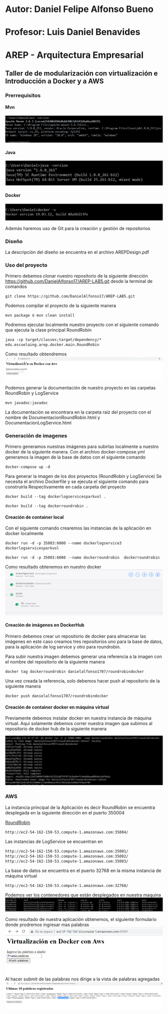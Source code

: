 # Autor: Daniel Felipe Alfonso Bueno
# Profesor: Luis Daniel Benavides
# AREP - Arquitectura Empresarial
## Taller de de modularización con virtualización e Introducción a Docker y a AWS

### Prerrequisitos 
#### Mvn
![maven](./Pantallazos/12.PNG)

#### Java
![java](./Pantallazos/11.PNG)

#### Docker
![docker](./Pantallazos/13.PNG)

Además haremos uso de Git para la creación y gestión de repositorios

### Diseño 
La descripción del diseño se encuentra en el archivo AREPDesign.pdf

### Uso del proyecto
Primero debemos clonar nuestro repositorio de la siguiente dirección
https://github.com/DanielAlfonso17/AREP-LAB5.git desde la terminal de comandos

~~~
git clone https://github.com/DanielAlfonso17/AREP-LAB5.git
~~~

Podemos compilar el proyecto de la siguiente manera 
~~~
mvn package ó mvn clean install
~~~

Podremos ejecutar localmente nuestro proyecto con el siguiente comando que 
ejecuta la clase principal RoundRobin

~~~
java -cp target/classes;target/dependency/* edu.escuelaing.arep.docker.main.RoundRobin
~~~
Como resultado obtendremos 
![docker](./Pantallazos/17.PNG)

Podemos generar la documentación de nuestro proyecto en las carpetas RoundRobin
y LogService
~~~
mvn javadoc:javadoc
~~~
La documentación se encontrara en la carpeta raíz del proyecto con el nombre de 
DocumentacionRoundRobin.html y DocumentacionLogService.html

### Generación de imagenes 
Primero generamos nuestras imágenes para subirlas localmente a nuestro docker
de la siguiente manera. Con el archivo docker-compose.yml generamos la 
imagen de la base de datos con el siguiente comando 
~~~
docker-compose up -d
~~~
Para generar la imagen de los dos proyectos (RoundRobin y LogService)
Se necesita el archivo Dockerfile y se ejecuta el siguiente comando para construirla
Respectivamente en cada carpeta del proyecto
~~~
docker build --tag dockerlogservicesparkvol .
~~~

~~~
docker build --tag dockerroundrobin .
~~~

#### Creación de container local 
Con el siguiente comando crearemos las instancias de la aplicación en 
docker localmente
 
~~~
docker run -d -p 35003:6000 --name dockerlogservice3  dockerlogservicesparkvol
~~~

~~~
docker run -d -p 35003:6000 --name dockerroundrobin  dockerroundrobin
~~~
Como resultado obtenemos en nuestro docker 
![docker](./Pantallazos/7.PNG)

#### Creación de imágenes en DockerHub

Primero debemos crear un repositorio de docker para almacenar las imágenes en este caso creamos 
tres repositorios uno para la base de datos, para la aplicación de log service
y otro para roundrobin.

Para subir nuestra imagen debemos generar una referencia a la imagen con el nombre del repositorio de la 
siguiente manera 

~~~
docker tag dockerroundrobin danielalfonso1707/roundrobindocker
~~~
Una vez creada la referencia, solo debemos hacer push al repositorio de la siguiente manera

~~~
docker push danielalfonso1707/roundrobindocker
~~~

#### Creación de container docker en máquina virtual
Previamente debemos instalar docker en nuestra instancia de 
máquina virtual. Aquí solamente debemos correr nuestra imagen que subimos
al repositorio de docker hub de la siguiente manera

![docker](./Pantallazos/5.PNG)

### AWS

La instancia principal de la Aplicación es decir RoundRobin se encuentra desplegada en la siguiente 
dirección en el puerto 350004

[RoundRobin](http://ec2-54-162-150-53.compute-1.amazonaws.com:35004/)
~~~
http://ec2-54-162-150-53.compute-1.amazonaws.com:35004/
~~~

Las instancias de LogService se encuentran en 

~~~
http://ec2-54-162-150-53.compute-1.amazonaws.com:35001/
http://ec2-54-162-150-53.compute-1.amazonaws.com:35002/
http://ec2-54-162-150-53.compute-1.amazonaws.com:35003/
~~~

La base de datos se encuentra en el puerto 32768 en la misma instancia de máquina virtual 
~~~
http://ec2-54-162-150-53.compute-1.amazonaws.com:32768/
~~~ 

Podemos ver los contenedores que están desplegados en nuestra maquina 
![docker](./Pantallazos/10.PNG)

Como resultado de nuestra aplicación obtenemos, el siguiente formulario 
donde prodremos ingresar mas palabras
![docker](./Pantallazos/14.PNG)
Al hacer submit de las palabras nos dirige a la vista de palabras agregadas 
![docker](./Pantallazos/15.PNG)